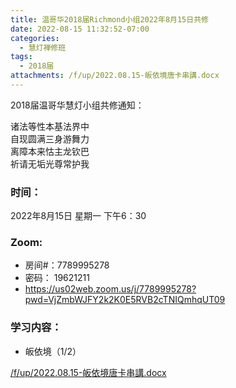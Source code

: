 ```yaml
---
title: 温哥华2018届Richmond小组2022年8月15日共修
date: 2022-08-15 11:32:52-07:00
categories:
  - 慧灯禅修班
tags:
  - 2018届
attachments: /f/up/2022.08.15-皈依境唐卡串講.docx
---
```

2018届温哥华慧灯小组共修通知：

诸法等性本基法界中\
自现圆满三身游舞力\
离障本来怙主龙钦巴\
祈请无垢光尊常护我

### 时间：

2022年8月15日 星期一 下午6：30

### Zoom:

* 房间#：7789995278
* 密码： 19621211
* <https://us02web.zoom.us/j/7789995278?pwd=VjZmbWJFY2k2K0E5RVB2cTNIQmhqUT09>

### 学习内容：

* 皈依境（1/2）

[/f/up/2022.08.15-皈依境唐卡串講.docx](/f/up/2022.08.15-皈依境唐卡串講.docx)